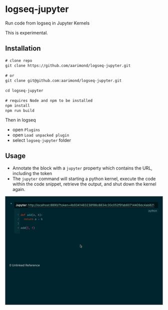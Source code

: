 # logseq-jupyter

Run code from logseq in Jupyter Kernels

This is experimental.

## Installation

``` shell
# clone repo
git clone https://github.com/aarimond/logseq-jupyter.git

# or
git clone git@github.com:aarimond/logseq-jupyter.git

cd logseq-jupyter

# requires Node and npm to be installed
npm install
npm run build
```

Then in logseq
- open `Plugins`
- open `Load unpacked plugin`
- select `logseq-jupyter` folder


## Usage

- Annotate the block with a `jupyter` property which contains the URL, including the token 
- The `jupyter` command will starting a python kernel, execute the code within the code snippet, retrieve the output, and shut down the kernel again.

![GIF](https://github.com/aarimond/logseq-jupyter/blob/main/usage.gif?raw=true)

